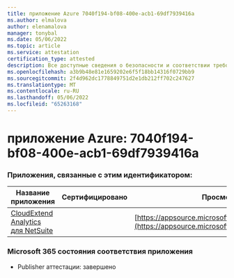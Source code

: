 ```yaml
---
title: приложение Azure 7040f194-bf08-400e-acb1-69df7939416a
ms.author: elmalova
author: elenamalova
manager: tonybal
ms.date: 05/06/2022
ms.topic: article
ms.service: attestation
certification_type: attested
description: Все доступные сведения о безопасности и соответствии требованиям для 7040f194-bf08-400e-acb1-69df7939416a.
ms.openlocfilehash: a3b9b48e81e1659202e6f5f18bb14316f0729bb9
ms.sourcegitcommit: 2f4d962dc1778849751d2e1db212ff702c247627
ms.translationtype: MT
ms.contentlocale: ru-RU
ms.lasthandoff: 05/06/2022
ms.locfileid: "65263168"
---
```

# <a name="azure-app-id-7040f194-bf08-400e-acb1-69df7939416a"></a>приложение Azure: 7040f194-bf08-400e-acb1-69df7939416a


### <a name="apps-associated-with-this-id"></a>Приложения, связанные с этим идентификатором:
| **Название приложения** | **Сертифицировано** | **Просмотр в AppSource** |
|--------------|---------------|-----------------------|
| [CloudExtend Analytics для NetSuite](../forward/WA200002784.md) |  | [https://appsource.microsoft.com/product/office/WA200002784](https://appsource.microsoft.com/product/office/WA200002784) |

### <a name="microsoft-365-app-compliance-status"></a>Microsoft 365 состояния соответствия приложения
- Publisher аттестации: завершено
